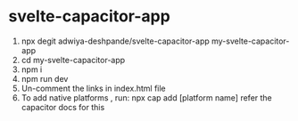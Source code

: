 ﻿# svelte-capacitor-app

1) npx degit adwiya-deshpande/svelte-capacitor-app my-svelte-capacitor-app
2) cd my-svelte-capacitor-app
3) npm i
4) npm run dev
5) Un-comment the links in index.html file 
6) To add native platforms , run:
    npx cap add [platform name]
    refer the capacitor docs for this
